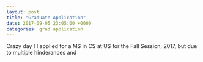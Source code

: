 ```yaml
---
layout: post
title: "Graduate Application"
date: 2017-09-05 23:05:00 +0000
categories: grad application
---
```

Crazy day ! I applied for a MS in CS at US for the Fall Session, 2017, but due to multiple hinderances and 
